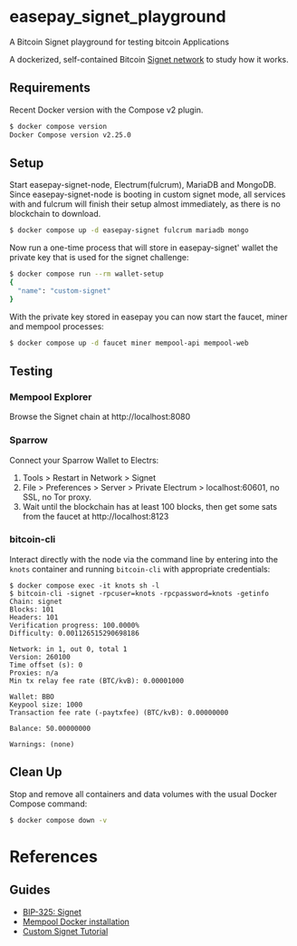 # easepay_signet_playground
A Bitcoin Signet playground for testing bitcoin Applications

A dockerized, self-contained Bitcoin [Signet network](https://en.bitcoin.it/wiki/Signet) to study how it works.

## Requirements

Recent Docker version with the Compose v2 plugin.

```bash
$ docker compose version
Docker Compose version v2.25.0
```

## Setup

Start easepay-signet-node, Electrum(fulcrum), MariaDB and MongoDB.
Since easepay-signet-node is booting in custom signet mode, all services with and fulcrum will finish their setup almost immediately, as there is no blockchain to download.

```bash
$ docker compose up -d easepay-signet fulcrum mariadb mongo
```

Now run a one-time process that will store in easepay-signet' wallet the private key that is used for the signet challenge:

```bash
$ docker compose run --rm wallet-setup
{
  "name": "custom-signet"
}
```

With the private key stored in easepay you can now start the faucet, miner and mempool processes:

```bash
$ docker compose up -d faucet miner mempool-api mempool-web
```

## Testing

### Mempool Explorer

Browse the Signet chain at http://localhost:8080

### Sparrow

Connect your Sparrow Wallet to Electrs:

1. Tools > Restart in Network > Signet
2. File > Preferences > Server > Private Electrum > localhost:60601, no SSL, no Tor proxy.
3. Wait until the blockchain has at least 100 blocks, then get some sats from the faucet at http://localhost:8123

### bitcoin-cli

Interact directly with the node via the command line by entering into the `knots` container and running `bitcoin-cli` with appropriate credentials:

```shell
$ docker compose exec -it knots sh -l
$ bitcoin-cli -signet -rpcuser=knots -rpcpassword=knots -getinfo
Chain: signet
Blocks: 101
Headers: 101
Verification progress: 100.0000%
Difficulty: 0.001126515290698186

Network: in 1, out 0, total 1
Version: 260100
Time offset (s): 0
Proxies: n/a
Min tx relay fee rate (BTC/kvB): 0.00001000

Wallet: BBO
Keypool size: 1000
Transaction fee rate (-paytxfee) (BTC/kvB): 0.00000000

Balance: 50.00000000

Warnings: (none)
```


## Clean Up

Stop and remove all containers and data volumes with the usual Docker Compose command:

```bash
$ docker compose down -v
```


# References

## Guides

* [BIP-325: Signet](https://bips.xyz/325)
* [Mempool Docker installation](https://github.com/mempool/mempool/blob/master/docker/README.md)
* [Custom Signet Tutorial](https://en.bitcoin.it/wiki/Signet#Custom_Signet)